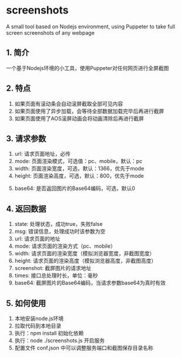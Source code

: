 # screenshots
A small tool based on Nodejs environment, using Puppeter to take full screen screenshots of any webpage

## 1. 简介

一个基于Nodejs环境的小工具，使用Puppeter对任何网页进行全屏截图

## 2. 特点

1) 如果页面有滚动条会自动滚屏截取全部可见内容
2) 如果页面使用了异步加载，会等待全部数据加载完毕后再进行截屏
3) 如果页面使用了AOS滚屏动画会将动画清除后再进行截屏

## 3. 请求参数

1) url: 请求页面地址，必传
2) mode: 页面渲染模式，可选值：pc、mobile，默认：pc
3) width: 页面渲染宽度，可选，默认：1366，优先于mode
4) height: 页面渲染高度，可选，默认：800，优先于mode
5. base64: 是否返回图片的Base64编码，可选，默认0

## 4. 返回数据

1) state: 处理状态，成功true，失败false
2) msg: 错误信息，处理成功时该参数为空
3) url: 请求页面的地址
4) mode: 请求页面的渲染方式（pc、mobile）
5) width: 请求页面的渲染宽度（模拟浏览器宽度，非截图宽度）
6) height: 请求页面的渲染高度（模拟浏览器高度，非截图高度）
7) screenshot: 截屏图片的请求地址
8) times: 接口总处理时长，单位：毫秒
9) base64: 截屏图片的Base64编码，当请求参数base64为真时有效

## 5. 如何使用

1. 本地安装node.js环境
2. 拉取代码到本地目录
3. 执行：npm install 初始化依赖
4. 执行：node ./screenshots.js 开启服务
5. 配置文件 conf.json 中可以调整服务端口和截图保存目录名称

